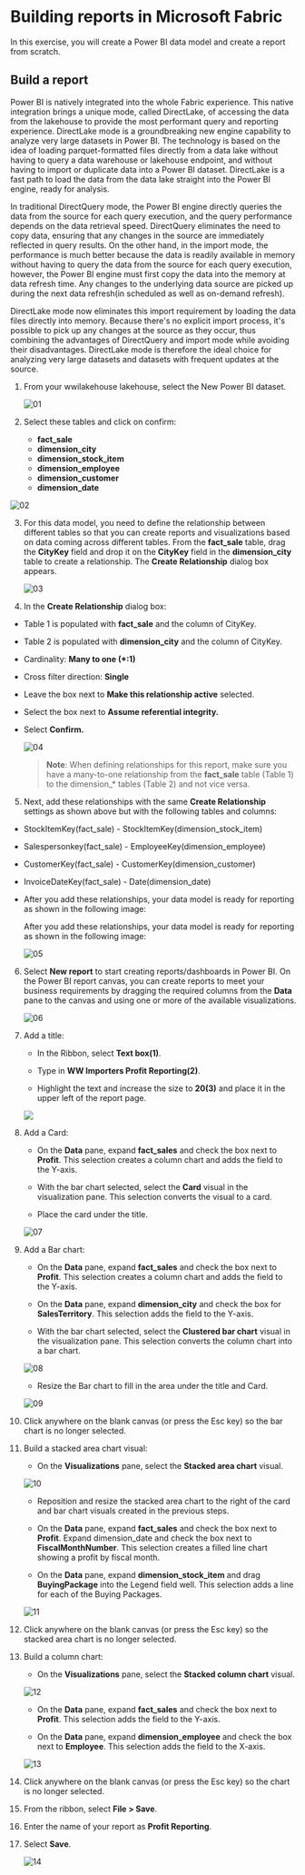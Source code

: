 # Building reports in Microsoft Fabric

In this exercise, you will create a Power BI data model and create a report from scratch.

## Build a report
Power BI is natively integrated into the whole Fabric experience. This native integration brings a unique mode, called DirectLake, of accessing the data from the lakehouse to provide the most performant query and reporting experience. DirectLake mode is a groundbreaking new engine capability to analyze very large datasets in Power BI. The technology is based on the idea of loading parquet-formatted files directly from a data lake without having to query a data warehouse or lakehouse endpoint, and without having to import or duplicate data into a Power BI dataset. DirectLake is a fast path to load the data from the data lake straight into the Power BI engine, ready for analysis.

In traditional DirectQuery mode, the Power BI engine directly queries the data from the source for each query execution, and the query performance depends on the data retrieval speed. DirectQuery eliminates the need to copy data, ensuring that any changes in the source are immediately reflected in query results. On the other hand, in the import mode, the performance is much better because the data is readily available in memory without having to query the data from the source for each query execution, however, the Power BI engine must first copy the data into the memory at data refresh time. Any changes to the underlying data source are picked up during the next data refresh(in scheduled as well as on-demand refresh).

DirectLake mode now eliminates this import requirement by loading the data files directly into memory. Because there's no explicit import process, it's possible to pick up any changes at the source as they occur, thus combining the advantages of DirectQuery and import mode while avoiding their disadvantages. DirectLake mode is therefore the ideal choice for analyzing very large datasets and datasets with frequent updates at the source.

1. From your wwilakehouse lakehouse, select the New Power BI dataset.

    ![01](../media/12/1a.png)

2. Select these tables and click on confirm: 

   - **fact_sale**
   - **dimension_city**
   - **dimension_stock_item**
   - **dimension_employee**
   - **dimension_customer**
   - **dimension_date**

![02](../media/12/2b.png)

3. For this data model, you need to define the relationship between different tables so that you can create reports and visualizations based on data coming across different tables. From the **fact_sale** table, drag the **CityKey** field and drop it on the **CityKey** field in the **dimension_city** table to create a relationship. The **Create Relationship** dialog box appears.

   ![03](../media/12/03.png)

4. In the **Create Relationship** dialog box:
   
- Table 1 is populated with **fact_sale** and the column of CityKey.
- Table 2 is populated with **dimension_city** and the column of CityKey.
- Cardinality: **Many to one (*:1)**
- Cross filter direction: **Single**
- Leave the box next to **Make this relationship active** selected.
- Select the box next to **Assume referential integrity.**
- Select **Confirm.**
  
   ![04](../media/12/04.png)

   > **Note**: When defining relationships for this report, make sure you have a many-to-one relationship from the **fact_sale** table (Table 1) to the dimension_* tables (Table 2) and not vice versa.

5. Next, add these relationships with the same **Create Relationship** settings as shown above but with the following tables and columns:

- StockItemKey(fact_sale) - StockItemKey(dimension_stock_item)
- Salespersonkey(fact_sale) - EmployeeKey(dimension_employee)
- CustomerKey(fact_sale) - CustomerKey(dimension_customer)
- InvoiceDateKey(fact_sale) - Date(dimension_date)
- After you add these relationships, your data model is ready for reporting as shown in the following image:

   After you add these relationships, your data model is ready for reporting as shown in the following image:

   ![05](../media/12/05.png)


6. Select **New report** to start creating reports/dashboards in Power BI. On the Power BI report canvas, you can create reports to meet your business requirements by dragging the required columns from the **Data** pane to the canvas and using one or more of the available visualizations.

   ![06](../media/12/06.png)


7. Add a title:

   - In the Ribbon, select **Text box(1)**.

   - Type in **WW Importers Profit Reporting(2)**.

   - Highlight the text and increase the size to **20(3)** and place it in the upper left of the report page.

   ![](../media/12/06a.png)

8. Add a Card:

   - On the **Data** pane, expand **fact_sales** and check the box next to **Profit**. This selection creates a column chart and adds the field to the Y-axis.

   - With the bar chart selected, select the **Card** visual in the visualization pane. This selection converts the visual to a card.

   - Place the card under the title.

   ![07](../media/12/07.png)

9. Add a Bar chart:

   - On the **Data** pane, expand **fact_sales** and check the box next to **Profit**. This selection creates a column chart and adds the field to the Y-axis.

   - On the **Data** pane, expand **dimension_city** and check the box for **SalesTerritory**. This selection adds the field to the Y-axis.

   - With the bar chart selected, select the **Clustered bar chart** visual in the visualization pane. This selection converts the column chart into a bar chart.

   ![08](../media/12/08.png)

   - Resize the Bar chart to fill in the area under the title and Card.

   ![09](../media/12/09.png)


10. Click anywhere on the blank canvas (or press the Esc key) so the bar chart is no longer selected.

11. Build a stacked area chart visual:

    -  On the **Visualizations** pane, select the **Stacked area chart** visual.

     ![10](../media/12/10.png)

    - Reposition and resize the stacked area chart to the right of the card and bar chart visuals created in the previous steps.

    - On the **Data** pane, expand **fact_sales** and check the box next to **Profit**. Expand dimension_date and check the box next to **FiscalMonthNumber**. This selection creates a filled line chart showing a profit by fiscal month.

    - On the **Data** pane, expand **dimension_stock_item** and drag **BuyingPackage** into the Legend field well. This selection adds a line for each of the Buying Packages.

    ![11](../media/12/11.png)


12. Click anywhere on the blank canvas (or press the Esc key) so the stacked area chart is no longer selected.

13. Build a column chart:
    
    - On the **Visualizations** pane, select the **Stacked column chart** visual.

    ![12](../media/12/12.png)

    - On the **Data** pane, expand **fact_sales** and check the box next to **Profit**. This selection adds the field to the Y-axis.

    - On the **Data** pane, expand **dimension_employee** and check the box next to **Employee**. This selection adds the field to the X-axis.

    ![13](../media/12/13.png)
 
15. Click anywhere on the blank canvas (or press the Esc key) so the chart is no longer selected.

16. From the ribbon, select **File > Save**.

17. Enter the name of your report as **Profit Reporting**.

18. Select **Save**.

    ![14](../media/12/save-report-fabric.png)


